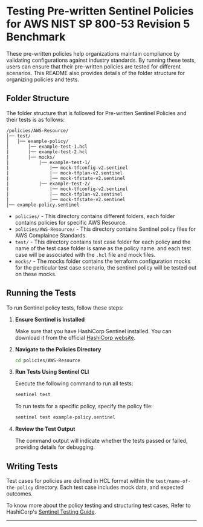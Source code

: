 # Testing Pre-written Sentinel Policies for AWS NIST SP 800-53 Revision 5 Benchmark

These pre-written policies help organizations maintain compliance by validating configurations against industry standards. By running these tests, users can ensure that their pre-written policies are tested for different scenarios. This README also provides details of the folder structure for organizing policies and tests.

## Folder Structure

The folder structure that is followed for Pre-written Sentinel Policies and their tests is as follows:

```
/policies/AWS-Resource/
│── test/
│   │── example-policy/
│       │── example-test-1.hcl
|       |── example-test-2.hcl
|       |── mocks/
|           |── example-test-1/
|               |── mock-tfconfig-v2.sentinel
|               |── mock-tfplan-v2.sentinel
|               |── mock-tfstate-v2.sentinel
|           |── example-test-2/
|               |── mock-tfconfig-v2.sentinel
|               |── mock-tfplan-v2.sentinel
|               |── mock-tfstate-v2.sentinel
│── example-policy.sentinel
```

- `policies/` - This directory contains different folders, each folder contains policies for specific AWS Resource.
- `policies/AWS-Resource/` - This directory contains Sentinel policy files for AWS Complaince Standards.
- `test/` - This directory contains test case folder for each policy and the name of the test case folder is same as the policy name. and each test case will be associated with the `.hcl` file and mock files.
- `mocks/` - The mocks folder contains the terraform configuration mocks for the perticular test case scenario, the sentinel policy will be tested out on these mocks.

## Running the Tests

To run Sentinel policy tests, follow these steps:

1. **Ensure Sentinel is Installed**
   
   Make sure that you have HashiCorp Sentinel installed. You can download it from the official [HashiCorp website](https://developer.hashicorp.com/sentinel/install).

2. **Navigate to the Policies Directory**
   
   ```sh
   cd policies/AWS-Resource
   ```

3. **Run Tests Using Sentinel CLI**
   
   Execute the following command to run all tests:
   
   ```sh
   sentinel test
   ```

   To run tests for a specific policy, specify the policy file:
   
   ```sh
   sentinel test example-policy.sentinel
   ```

4. **Review the Test Output**
   
   The command output will indicate whether the tests passed or failed, providing details for debugging.

## Writing Tests

Test cases for policies are defined in HCL format within the `test/name-of-the-policy` directory. Each test case includes mock data, and expected outcomes.

To know more about the policy testing and structuring test cases, Refer to HashiCorp's [Sentinel Testing Guide](https://developer.hashicorp.com/sentinel/docs/writing/testing).

---
